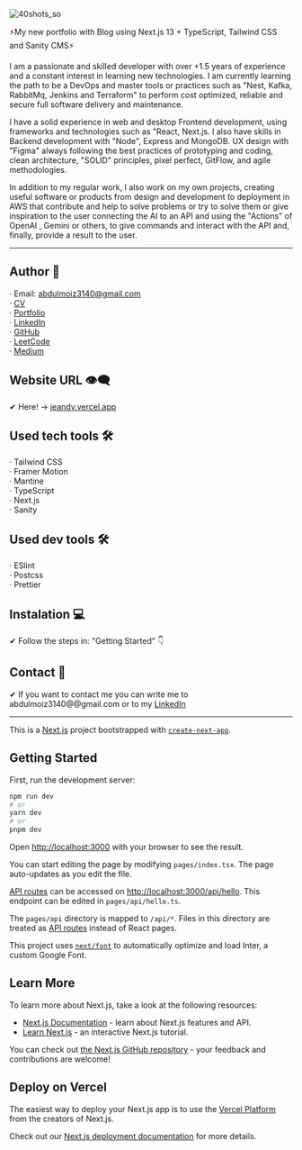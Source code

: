 ![40shots_so](p1.png)

⚡My new portfolio with Blog using Next.js 13 + TypeScript, Tailwind CSS and Sanity CMS⚡

I am a passionate and skilled developer with over +1.5 years of experience and a constant interest in learning new technologies. I am currently learning the path to be a DevOps and master tools or practices such as "Nest, Kafka, RabbitMq, Jenkins and Terraform" to perform cost optimized, reliable and secure full software delivery and maintenance.

I have a solid experience in web and desktop Frontend development, using frameworks and technologies such as "React, Next.js. I also have skills in Backend development with "Node", Express and MongoDB. UX design with "Figma" always following the best practices of prototyping and coding, clean architecture, "SOLID" principles, pixel perfect, GitFlow, and agile methodologies.

In addition to my regular work, I also work on my own projects, creating useful software or products from design and development to deployment in AWS that contribute and help to solve problems or try to solve them or give inspiration to the user connecting the AI to an API and using the "Actions" of OpenAI , Gemini or others, to give commands and interact with the API and, finally, provide a result to the user.

-------------------------------------------------------------------------------------------------------------------------------------------------------------------------------------------------------------------------------------------------------------------------------------------------------------------------------

## Author 🤠

· Email: abdulmoiz3140@gmail.com <br>
· [CV](https://drive.google.com/file/d/1ltrZkMo53HxnL-w7m9pjFE08k2C2ErKi/view?usp=drive_link) <br>
· [Portfolio](https://abdulmoiz.vercel.app) <br>
· [LinkedIn](https://www.linkedin.com/in/im-abdulmoiz/) <br>
· [GitHub](https://github.com/Abdul-Moiz31) <br>
· [LeetCode](https://leetcode.com/u/Abdul_Moiz1/) <br>
· [Medium](https://medium.com/@iam-abdulmoiz) 

## Website URL 👁‍🗨

✔ Here! -> [jeandv.vercel.app](https://abdulmoiz.vercel.app)

## Used tech tools 🛠️

· Tailwind CSS <br>
· Framer Motion <br>
· Mantine <br>
· TypeScript <br>
· Next.js <br>
· Sanity <br>

## Used dev tools 🛠️

· ESlint <br>
· Postcss <br>
· Prettier <br>

## Instalation 💻

✔ Follow the steps in: "Getting Started" 👇

## Contact 📧

✔ If you want to contact me you can write me to abdulmoiz3140@@gmail.com or to my [LinkedIn](https://www.linkedin.com/in/im-abdulmoiz/) 

-------------------------------------------------------------------------------------------------------------------------------------------------------------------------------------------------------------------------------------------------------------------------------------------------------------------------------

This is a [Next.js](https://nextjs.org/) project bootstrapped with [`create-next-app`](https://github.com/vercel/next.js/tree/canary/packages/create-next-app).

## Getting Started

First, run the development server:

```bash
npm run dev
# or
yarn dev
# or
pnpm dev
```

Open [http://localhost:3000](http://localhost:3000) with your browser to see the result.

You can start editing the page by modifying `pages/index.tsx`. The page auto-updates as you edit the file.

[API routes](https://nextjs.org/docs/api-routes/introduction) can be accessed on [http://localhost:3000/api/hello](http://localhost:3000/api/hello). This endpoint can be edited in `pages/api/hello.ts`.

The `pages/api` directory is mapped to `/api/*`. Files in this directory are treated as [API routes](https://nextjs.org/docs/api-routes/introduction) instead of React pages.

This project uses [`next/font`](https://nextjs.org/docs/basic-features/font-optimization) to automatically optimize and load Inter, a custom Google Font.

## Learn More

To learn more about Next.js, take a look at the following resources:

- [Next.js Documentation](https://nextjs.org/docs) - learn about Next.js features and API.
- [Learn Next.js](https://nextjs.org/learn) - an interactive Next.js tutorial.

You can check out [the Next.js GitHub repository](https://github.com/vercel/next.js/) - your feedback and contributions are welcome!

## Deploy on Vercel

The easiest way to deploy your Next.js app is to use the [Vercel Platform](https://vercel.com/new?utm_medium=default-template&filter=next.js&utm_source=create-next-app&utm_campaign=create-next-app-readme) from the creators of Next.js.

Check out our [Next.js deployment documentation](https://nextjs.org/docs/deployment) for more details.
#
